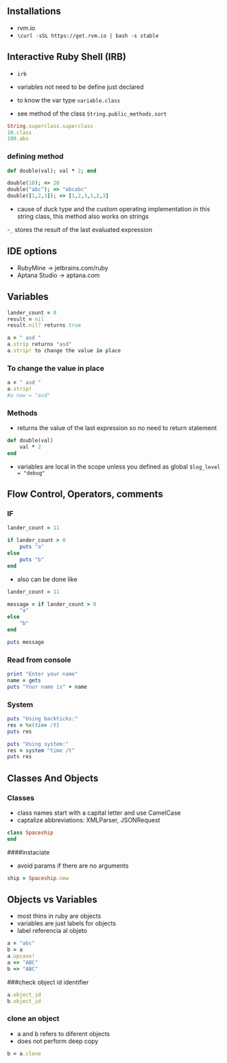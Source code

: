 ## Installations

- rvm.io
- `\curl -sSL https://get.rvm.io | bash -s stable`

## Interactive Ruby Shell (IRB)

- `irb`

- variables not need to be define just declared

- to know the var type `variable.class`

- see method of the class `String.public_methods.sort`

```rb
String.superclass.superclass
10.class
100.abs
```

### defining method

```rb
def double(val); val * 2; end

double(10); => 20
double("abc"); => "abcabc"
double([1,2,3]); => [1,2,3,1,2,3]

```

- cause of duck type and the custom operating implementation in this string class, this method also works on strings

-`_` stores the result of the last evaluated expression

## IDE options

- RubyMine -> jetbrains.com/ruby
- Aptana Studio -> aptana.com

## Variables

```rb
lander_count = 0
result = nil
result.nil? returns true

a = " asd "
a.strip returns "asd"
a.strip! to change the value in place

```
### To change the value in place

```rb
a = " asd "
a.strip!
#a now = "asd"
```

### Methods
- returns the value of the last expression so no need to return statement
```rb
def double(val)
    val * 2
end
```

- variables are local in the scope unless you defined as global `$log_level = "debug"`

## Flow Control, Operators, comments

### IF

```rb
lander_count = 11

if lander_count > 0
    puts "a"
else 
    puts "b"
end
```
- also can be done like
```rb
lander_count = 11

message = if lander_count > 0
    "a"
else 
    "b"
end

puts message
```

### Read from console

```rb
print "Enter your name"
name = gets
puts "Your name is" + name
```

### System

```rb
puts "Using backticks:"
res = %x(time /t)
puts res

puts "Using system:"
res = system "time /t"
puts res
```

## Classes And Objects


### Classes

- class names start with a capital letter and use CamelCase
- captalize abbreviations: XMLParser, JSONRequest


```rb
class Spaceship
end

```

####instaciate

- avoid params if there are no arguments
```rb
ship = Spaceship.new
```

## Objects vs Variables

- most thins in ruby are objects
- variables are just labels for objects
- label referencia al objeto

```rb
a = "abc"
b = a
a.upcase!
a => "ABC"
b => "ABC"
```

###check object id identifier

```rb
a.object_id
b.object_id
```

### clone an object
- a and b refers to diferent objects
- does not perform deep copy 
```rb
b = a.clone
```